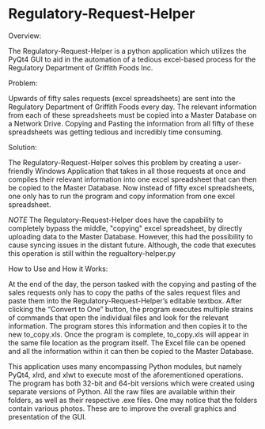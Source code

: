 # Regulatory-Request-Helper


Overview: 

The Regulatory-Request-Helper is a python application which utilizes the PyQt4 GUI to aid in the automation of a tedious excel-based process for the Regulatory Department of Griffith Foods Inc.


Problem: 

Upwards of fifty sales requests (excel spreadsheets) are sent into the Regulatory Department of Griffith Foods every day.  The relevant information from each of these spreadsheets must be copied into a Master Database on a Network Drive.  Copying and Pasting the information from all fifty of these spreadsheets was getting tedious and incredibly time consuming.


Solution: 

The Regulatory-Request-Helper solves this problem by creating a user-friendly Windows Application that takes in all those requests at once and compiles their relevant information into one excel spreadsheet that can then be copied to the Master Database.  Now instead of fifty excel spreadsheets, one only has to run the program and copy information from one excel spreadsheet.

*NOTE* The Regulatory-Request-Helper does have the capability to completely bypass the middle, "copying" excel spreadsheet, by directly uploading data to the Master Database.  However, this had the possibility to cause syncing issues in the distant future.  Although, the code that executes this operation is still within the regualtory-helper.py 


How to Use and How it Works:  

At the end of the day, the person tasked with the copying and pasting of the sales requests only has to copy the paths of the sales request files and paste them into the Regulatory-Request-Helper’s editable textbox.  After clicking the “Convert to One” button, the program executes multiple strains of commands that open the individual files and look for the relevant information.  The program stores this information and then copies it to the new to_copy.xls.  Once the program is complete, to_copy.xls will appear in the same file location as the program itself.  The Excel file can be opened and all the information within it can then be copied to the Master Database. 

This application uses many encompassing Python modules, but namely PyQt4, xlrd, and xlwt to execute most of the aforementioned operations.  The program has both 32-bit and 64-bit versions which were created using separate versions of Python.  All the raw files are available within their folders, as well as their respective .exe files.  One may notice that the folders contain various photos.  These are to improve the overall graphics and presentation of the GUI. 
